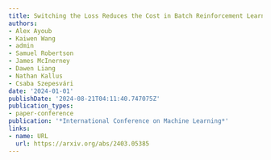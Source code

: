 ```yaml
---
title: Switching the Loss Reduces the Cost in Batch Reinforcement Learning
authors:
- Alex Ayoub
- Kaiwen Wang
- admin
- Samuel Robertson
- James McInerney
- Dawen Liang
- Nathan Kallus
- Csaba Szepesvári
date: '2024-01-01'
publishDate: '2024-08-21T04:11:40.747075Z'
publication_types:
- paper-conference
publication: '*International Conference on Machine Learning*'
links:
- name: URL
  url: https://arxiv.org/abs/2403.05385
---
```

